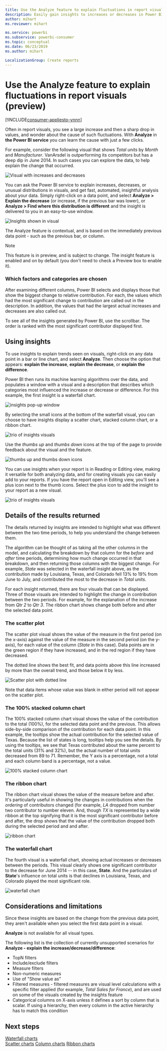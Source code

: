 ```yaml
---
title: Use the Analyze feature to explain fluctuations in report visuals 
description: Easily gain insights to increases or decreases in Power BI Desktop
author: mihart
ms.reviewer: mihart

ms.service: powerbi
ms.subservice: powerbi-consumer
ms.topic: conceptual
ms.date: 06/23/2019
ms.author: mihart

LocalizationGroup: Create reports
---
```

# Use the Analyze feature to explain fluctuations in report visuals (preview)

[!INCLUDE[consumer-appliesto-ynnn](../includes/consumer-appliesto-ynnn.md)]

Often in report visuals, you see a large increase and then a sharp drop in values, and wonder about the cause of such fluctuations. With **Analyze** in **the Power BI service** you can learn the cause with just a few clicks.

For example, consider the following visual that shows *Total units* by *Month* and *Manufacturer*. VanArsdel is outperforming its competitors but has a deep dip in June 2014. In such cases you can explore the data, to help explain the change that occurred. 

![Visual with increases and decreases](media/end-user-analyze-visuals/power-bi-line-chart.png)

You can ask the Power BI service to explain increases, decreases, or unusual distributions in visuals, and get fast, automated, insightful analysis about your data. Simply right-click on a data point, and select **Analyze > Explain the decrease** (or increase, if the previous bar was lower), or **Analyze > Find where this distribution is different** and the insight is delivered to you in an easy-to-use window.

![Insights shown in visual](media/end-user-analyze-visuals/power-bi-decrease.png)

The Analyze feature is contextual, and is based on the immediately previous data point - such as the previous bar, or column.

> [!NOTE]
> This feature is in preview, and is subject to change. The insight feature is enabled and on by default (you don't need to check a Preview box to enable it).

### Which factors and categories are chosen

After examining different columns, Power BI selects and displays those that show the biggest change to relative contribution. For each, the values which had the most significant change to contribution are called out in the description. In addition, the values that had the largest actual increases and decreases are also called out.

To see all of the insights generated by Power BI, use the scrollbar. The order is ranked with the most significant contributor displayed first. 

## Using insights
To use insights to explain trends seen on visuals, right-click on any data point in a bar or line chart, and select **Analyze**. Then choose the option that appears: **explain the increase**, **explain the decrease**, or **explain the difference**.

Power BI then runs its machine learning algorithms over the data, and populates a window with a visual and a description that describes which categories most influenced the increase or decrease or difference.  For this example, the first insight is a waterfall chart.

![insights pop-up window](media/end-user-analyze-visuals/power-bi-insight.png)

By selecting the small icons at the bottom of the waterfall visual, you can choose to have insights display a scatter chart, stacked column chart, or a ribbon chart.

![trio of insights visuals](media/end-user-analyze-visuals/power-bi-options.png)

Use the *thumbs up* and *thumbs down* icons at the top of the page to provide feedback about the visual and the feature.  

![thumbs up and thumbs down icons](media/end-user-analyze-visuals/power-bi-thumbs.png)


You can use insights when your report is in Reading or Editing view, making it versatile for both analyzing data, and for creating visuals you can easily add to your reports. If you have the report open in Editing view, you'll see a plus icon next to the thumb icons. Select the plus icon to add the insight to your report as a new visual. 

![trio of insights visuals](media/end-user-analyze-visuals/power-bi-add-visual.png)

## Details of the results returned

The details returned by insights are intended to highlight what was different between the two time periods, to help you understand the change between them.  

The algorithm can be thought of as taking all the other columns in the model, and calculating the breakdown by that column for the *before* and *after* time periods, determining how much change occurred in that breakdown, and then returning those columns with the biggest change. For example, *State* was selected in the waterfall insight above, as the contribution made by Louisiana, Texas, and Colorado fell 13% to 19% from June to July, and contributed the most to the decrease in *Total units*.  

For each insight returned, there are four visuals that can be displayed. Three of those visuals are intended to highlight the change in contribution between the two periods. For example, for the explanation of the increase from *Qtr 2* to *Qtr 3*. The ribbon chart shows change both  before and after the selected data point.

### The scatter plot

The scatter plot visual shows the value of the measure in the first period (on the x-axis) against the value of the measure in the second period (on the y-axis), for each value of the column (*State* in this case). Data points are in the green region if they have increased, and in the red region if they have decreased. 

The dotted line shows the best fit, and data points above this line increased by more than the overall trend, and those below it by less.  

![Scatter plot with dotted line](media/end-user-analyze-visuals/power-bi-scatter.png)

Note that data items whose value was blank in either period will not appear on the scatter plot.

### The 100% stacked column chart

The 100% stacked column chart visual shows the value of the contribution to the total (100%), for the selected data point and the previous. This allows side-by-side comparison of the contribution for each data point. In this example, the tooltips show the actual contribution for the selected value of Texas. Because the list of states is long, tooltips help you see the details. By using the tooltips, we see that Texas contributed about the same percent to the total units (31% and 32%), but the actual number of total units decreased from 89 to 71. Remember, the Y axis is a percentage, not a total and each column band is a percentage, not a value. 

![100% stacked column chart](media/end-user-analyze-visuals/power-bi-stacked.png)

### The ribbon chart

The ribbon chart visual shows the value of the measure before and after. It's particularly useful in showing the changes in contributions when the *ordering* of contributors changed (for example, *LA* dropped from number two contributor to number eleven.  And, though *TX* is represented by a wide ribbon at the top signifying that it is the most significant contributor before and after, the drop shows that the value of the contribution dropped both during the selected period and and after.

![ribbon chart](media/end-user-analyze-visuals/power-bi-ribbon-tooltip.png)

### The waterfall chart

The fourth visual is a waterfall chart, showing actual increases or decreases between the periods. This visual clearly shows one significant contributor to the decrease for June 2014 -- in this case, **State**. And the particulars of **State**'s influence on total units is that declines in Louisiana, Texas, and Colorado played the most significant role.      

![waterfall chart](media/end-user-analyze-visuals/power-bi-insight.png)


 



## Considerations and limitations
Since these insights are based on the change from the previous data point, they aren't available when you select the first data point in a visual. 

**Analyze** is not available for all visual types. 

The following list is the collection of currently unsupported scenarios for **Analyze - explain the increase/decrease/difference**:

* TopN filters
* Include/exclude filters
* Measure filters
* Non-numeric measures
* Use of "Show value as"
* Filtered measures - filtered measures are visual level calculations with a specific filter applied (for example, *Total Sales for France*), and are used on some of the visuals created by the insights feature
* Categorical columns on X-axis unless it defines a sort by column that is scalar. If using a hierarchy, then every column in the active hierarchy has to match this condition


## Next steps
[Waterfall charts](../visuals/power-bi-visualization-waterfall-charts.md)    
[Scatter charts](../visuals/power-bi-visualization-scatter.md)
[Column charts](../visuals/power-bi-report-visualizations.md)
[Ribbon charts](../visuals/desktop-ribbon-charts.md)

